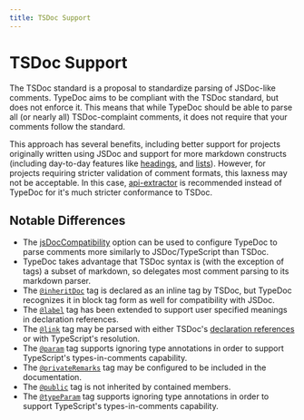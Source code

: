 ```yaml
---
title: TSDoc Support
---
```


# TSDoc Support

The TSDoc standard is a proposal to standardize parsing of JSDoc-like comments.
TypeDoc aims to be compliant with the TSDoc standard, but does not enforce it.
This means that while TypeDoc should be able to parse all (or nearly all)
TSDoc-complaint comments, it does not require that your comments follow the
standard.

This approach has several benefits, including better support for projects
originally written using JSDoc and support for more markdown constructs
(including day-to-day features like
[headings](https://github.com/microsoft/tsdoc/issues/197), and
[lists](https://github.com/microsoft/tsdoc/issues/178)). However, for projects
requiring stricter validation of comment formats, this laxness may not be
acceptable. In this case, [api-extractor](https://api-extractor.com/) is
recommended instead of TypeDoc for it's much stricter conformance to TSDoc.

## Notable Differences

-   The [jsDocCompatibility](../options/comments.md#jsDocCompatibility) option
    can be used to configure TypeDoc to parse comments more similarly to
    JSDoc/TypeScript than TSDoc.
-   TypeDoc takes advantage that TSDoc syntax is (with the exception of tags) a
    subset of markdown, so delegates most comment parsing to its markdown
    parser.
-   The [`@inheritDoc`](../tags/inheritDoc.md) tag is declared as an inline tag
    by TSDoc, but TypeDoc recognizes it in block tag form as well for
    compatibility with JSDoc.
-   The [`@label`](../tags/label.md) tag has been extended to support user
    specified meanings in declaration references.
-   The [`@link`](../tags/link.md) tag may be parsed with either TSDoc's
    [declaration references](../declaration-references.md) or with TypeScript's
    resolution.
-   The [`@param`](../tags/param.md) tag supports ignoring type annotations in
    order to support TypeScript's types-in-comments capability.
-   The [`@privateRemarks`](../tags/privateRemarks.md) tag may be configured to
    be included in the documentation.
-   The [`@public`](../tags/public.md) tag is not inherited by contained members.
-   The [`@typeParam`](../tags/typeParam.md) tag supports ignoring type
    annotations in order to support TypeScript's types-in-comments capability.
